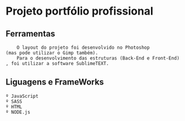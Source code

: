 # Projeto portfólio profissional 

## Ferramentas 
		O layout do projeto foi desenvolvido no Photoshop 
 	(mas pode utilizar o Gimp também).
		Para o desenvolvimento das estruturas (Back-End e Front-End)
	, foi utilizar a software SublimeTEXT.

## Liguagens e FrameWorks
	º JavaScript
	º SASS
	º HTML
	º NODE.js

